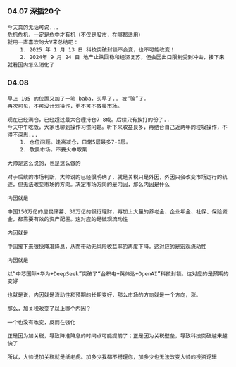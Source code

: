 
### 04.07 深插20个

	今天真的无话可说...
	危机危机，一定是危中才有机（不仅是股市，在哪都适用）
	就用一直喜欢的大V来总结吧：
		1. 2025 年 1 月 13 日 科技突破封锁不会变，也不可能改变！
		2. 2024年 9 月 24 日 地产止跌回稳和经济复苏，但会因出口限制受到冲击，接下来就看国内怎么消化了

### 04.08

	早上 105 的位置又加了一笔 baba，买早了.. 被“骗”了。
	再次可见，不可没计划操作，更不可不敬畏市场。
	
	现在已经满仓，已经超过最大合理持仓7-8成。后续只有挨打的份了..
	今天中午吃饭，大家也聊到操作习惯问题。听下来收益良多，再结合自己近两年的垃圾操作，不得不深思...
		1. 仓位问题。逢高减仓，日常5层最多7-8层。
		2. 敬畏市场。不要火中取栗


```
大帅是这么说的，也是这么做的  
  
对于后续的市场判断，大帅说的已经很明确了，就是关税只是外因，外因只会改变市场运行的轨迹，但无法改变市场的方向。决定市场方向的是内因，那么内因是什么  
  
内因就是  

中国150万亿的居民储蓄、30万亿的银行理财，再加上大量的养老金、企业年金、社保、保险资金，都需要有效的资产配置。这对应的是微观流动性  
  
内因就是  

中国接下来很快降准降息，从而带动无风险收益率的再度下降。这对应的是宏观流动性  
  
内因就是 

以“中芯国际+华为+DeepSeek”突破了“台积电+英伟达+OpenAI”科技封锁。这对应的是预期的变好  
  
也就是说，内因就是流动性和预期的长期变好，那么市场的方向就是一个方向，涨。  
  
那么，加关税改变了以上哪个内因？  
  
一个也没有改变，反而在强化  
  
正是因为加关税，导致降准降息的时间点可能提前了；正是因为关税壁垒，导致科技突破越来越快了  
  
所以，大帅说加关税就是纸老虎。加多少我都不搭理你，加多少也无法改变大帅的投资逻辑

```